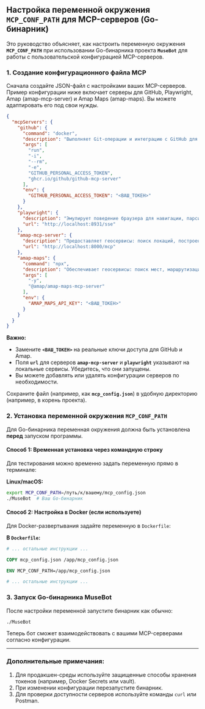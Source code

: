 
## Настройка переменной окружения `MCP_CONF_PATH` для MCP-серверов (Go-бинарник)

Это руководство объясняет, как настроить переменную окружения **`MCP_CONF_PATH`** при использовании Go-бинарника проекта **`MuseBot`** для работы с пользовательской конфигурацией MCP-серверов.

### 1. Создание конфигурационного файла MCP

Сначала создайте JSON-файл с настройками ваших MCP-серверов. Пример конфигурации ниже включает серверы для GitHub, Playwright, Amap (amap-mcp-server) и Amap Maps (amap-maps). Вы можете адаптировать его под свои нужды.

```json
{
  "mcpServers": {
    "github": {
      "command": "docker",
      "description": "Выполняет Git-операции и интеграцию с GitHub для управления репозиториями, pull-запросами, issues и workflows.",
      "args": [
        "run",
        "-i",
        "--rm",
        "-e",
        "GITHUB_PERSONAL_ACCESS_TOKEN",
        "ghcr.io/github/github-mcp-server"
      ],
      "env": {
        "GITHUB_PERSONAL_ACCESS_TOKEN": "<ВАШ_ТОКЕН>"
      }
    },
    "playwright": {
      "description": "Эмулирует поведение браузера для навигации, парсинга данных и автоматизированного взаимодействия с веб-страницами.",
      "url": "http://localhost:8931/sse"
    },
    "amap-mcp-server": {
      "description": "Предоставляет геосервисы: поиск локаций, построение маршрутов и навигацию.",
      "url": "http://localhost:8000/mcp"
    },
    "amap-maps": {
      "command": "npx",
      "description": "Обеспечивает геосервисы: поиск мест, маршрутизацию и навигацию.",
      "args": [
        "-y",
        "@amap/amap-maps-mcp-server"
      ],
      "env": {
        "AMAP_MAPS_API_KEY": "<ВАШ_ТОКЕН>"
      }
    }
  }
}
```

**Важно:**
* Замените **`<ВАШ_ТОКЕН>`** на реальные ключи доступа для GitHub и Amap.
* Поля **`url`** для серверов **`amap-mcp-server`** и **`playwright`** указывают на локальные сервисы. Убедитесь, что они запущены.
* Вы можете добавлять или удалять конфигурации серверов по необходимости.

Сохраните файл (например, как **`mcp_config.json`**) в удобную директорию (например, в корень проекта).

### 2. Установка переменной окружения `MCP_CONF_PATH`

Для Go-бинарника переменная окружения должна быть установлена **перед** запуском программы.

#### Способ 1: Временная установка через командную строку

Для тестирования можно временно задать переменную прямо в терминале:

**Linux/macOS:**
```bash
export MCP_CONF_PATH=/путь/к/вашему/mcp_config.json
./MuseBot  # Ваш Go-бинарник
```

#### Способ 2: Настройка в Docker (если используете)

Для Docker-развертывания задайте переменную в `Dockerfile`:

**В `Dockerfile`:**
```dockerfile
# ... остальные инструкции ...

COPY mcp_config.json /app/mcp_config.json

ENV MCP_CONF_PATH=/app/mcp_config.json

# ... остальные инструкции ...
```

### 3. Запуск Go-бинарника MuseBot

После настройки переменной запустите бинарник как обычно:

```bash
./MuseBot
```

Теперь бот сможет взаимодействовать с вашими MCP-серверами согласно конфигурации.

---

### Дополнительные примечания:
1. Для продакшен-среды используйте защищенные способы хранения токенов (например, Docker Secrets или vault).
2. При изменении конфигурации перезапустите бинарник.
3. Для проверки доступности серверов используйте команды `curl` или Postman.